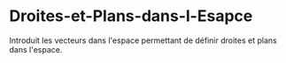# Droites-et-Plans-dans-l-Esapce
Introduit les vecteurs dans l'espace permettant de définir droites et plans dans l'espace.
